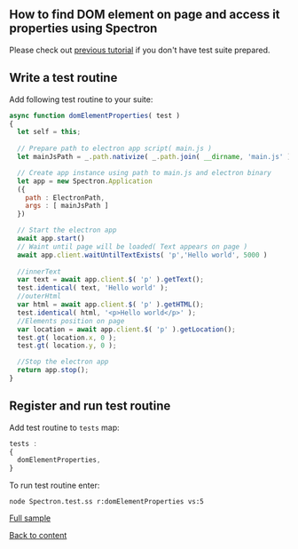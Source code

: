 ## How to find DOM element on page and access it properties using Spectron

Please check out [previous tutorial](FirstSpectronTemplate.md) if you don't have test suite prepared.

## Write a test routine
Add following test routine to your suite:

```javascript
async function domElementProperties( test )
{
  let self = this;
  
  // Prepare path to electron app script( main.js )
  let mainJsPath = _.path.nativize( _.path.join( __dirname, 'main.js' ) );

  // Create app instance using path to main.js and electron binary
  let app = new Spectron.Application
  ({
    path : ElectronPath,
    args : [ mainJsPath ]
  })

  // Start the electron app
  await app.start()
  // Waint until page will be loaded( Text appears on page )
  await app.client.waitUntilTextExists( 'p','Hello world', 5000 )
  
  //innerText
  var text = await app.client.$( 'p' ).getText();
  test.identical( text, 'Hello world' );
  //outerHtml 
  var html = await app.client.$( 'p' ).getHTML();
  test.identical( html, '<p>Hello world</p>' );
  //Elements position on page
  var location = await app.client.$( 'p' ).getLocation();
  test.gt( location.x, 0 );
  test.gt( location.y, 0 );

  //Stop the electron app
  return app.stop();
}
```

## Register and run test routine

Add test routine to `tests` map:
```javascript
tests :
{
  domElementProperties,
}
```

To run test routine enter:
```
node Spectron.test.ss r:domElementProperties vs:5
```

[Full sample](../../../sample/spectron/ElementProperties.test.s)

[Back to content](../README.md#Tutorials)





